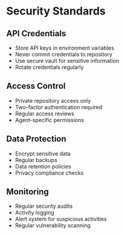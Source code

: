 # Security Standards

## API Credentials
- Store API keys in environment variables
- Never commit credentials to repository
- Use secure vault for sensitive information
- Rotate credentials regularly

## Access Control
- Private repository access only
- Two-factor authentication required
- Regular access reviews
- Agent-specific permissions

## Data Protection
- Encrypt sensitive data
- Regular backups
- Data retention policies
- Privacy compliance checks

## Monitoring
- Regular security audits
- Activity logging
- Alert system for suspicious activities
- Regular vulnerability scanning 